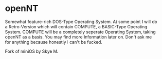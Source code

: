 openNT
============

Somewhat feature-rich DOS-Type Operating System. At some point I will do a Retro-Version which will contain COMPUTE, a BASIC-Type Operating System.
COMPUTE will be a completely seperate Operating System, taking openNT as a basis. You may find more Information later on.
Don't ask me for anything because honestly I can't be fucked.


Fork of miniOS by Skye M.
